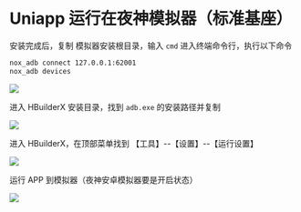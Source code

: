 # Uniapp 运行在夜神模拟器（标准基座）

安装完成后，复制 模拟器安装根目录，输入 `cmd` 进入终端命令行，执行以下命令

```sh
nox_adb connect 127.0.0.1:62001
nox_adb devices
```

![](https://cdn.jsdelivr.net/gh/flingyp/ImageStorage/images/20210622144235863.png)

进入 HBuilderX 安装目录，找到 `adb.exe` 的安装路径并复制

![](https://cdn.jsdelivr.net/gh/flingyp/ImageStorage/images/20210622144440282.png)

进入 HBuilderX，在顶部菜单找到 【工具】--【设置】--【运行设置】

![](https://cdn.jsdelivr.net/gh/flingyp/ImageStorage/images/ea3d326490f4864ddc73e8ab3e1e2ed3.png)

运行 APP 到模拟器（夜神安卓模拟器要是开启状态）

![](https://cdn.jsdelivr.net/gh/flingyp/ImageStorage/images/20210622144626312.png)
